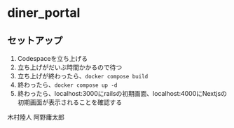 # diner_portal

## セットアップ
1. Codespaceを立ち上げる
2. 立ち上げがだいぶ時間かかるので待つ
3. 立ち上げが終わったら、`docker compose build`
4. 終わったら、`docker compose up -d`
5. 終わったら、localhost:3000にrailsの初期画面、localhost:4000にNextjsの初期画面が表示されることを確認する

木村陸人
阿野庸太郎